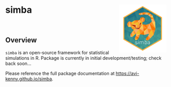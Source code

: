 # simba <img src='man/figures/logo.png' align="right" height="150" />

<br>

## Overview

`simba` is an open-source framework for statistical simulations in R. Package is currently in initial development/testing; check back soon...

Please reference the full package documentation at https://avi-kenny.github.io/simba.
